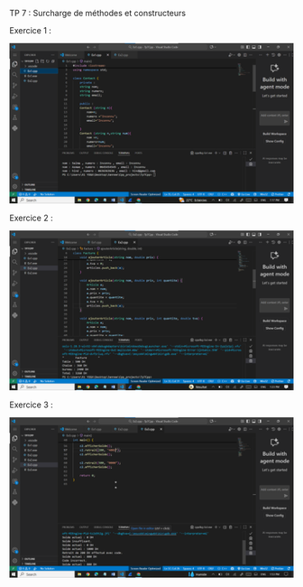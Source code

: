 TP 7 : Surcharge de méthodes et constructeurs



Exercice 1 :

![image alt](https://github.com/laouysalma/Tp7Cpp/blob/main/Ex1.png?raw=true)



Exercice 2 :

![image alt](https://github.com/laouysalma/Tp7Cpp/blob/main/Ex2.png?raw=true)


Exercice 3 :

![image alt](https://github.com/laouysalma/Tp7Cpp/blob/main/Ex3.png?raw=true)
